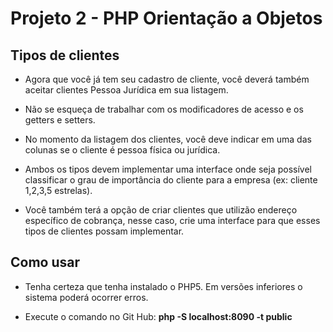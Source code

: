 <h1>Projeto 2 - PHP Orientação a Objetos</h1>
<h2>Tipos de clientes</h2>

- Agora que você já tem seu cadastro de cliente, você deverá também aceitar clientes Pessoa Jurídica em sua listagem.

- Não se esqueça de trabalhar com os modificadores de acesso e os getters e setters.

- No momento da listagem dos clientes, você deve indicar em uma das colunas se o cliente é pessoa física ou jurídica.

- Ambos os tipos devem implementar uma interface onde seja possível classificar o grau de importância do cliente para a empresa (ex: cliente 1,2,3,5 estrelas).

- Você também terá a opção de criar clientes que utilizão endereço específico de cobrança, nesse caso, crie uma interface para que esses tipos de clientes possam implementar.

<h2>Como usar</h2>

- Tenha certeza que tenha instalado o PHP5. Em versões inferiores o sistema poderá ocorrer erros.

- Execute o comando no Git Hub: <b>php -S localhost:8090 -t public</b>
